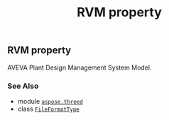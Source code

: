﻿---
title: RVM property
second_title: Aspose.3D for Python via .NET API References
description: 
type: docs
weight: 200
url: /aspose.threed/fileformattype/rvm/
is_root: false
---

## RVM property


AVEVA Plant Design Management System Model.

### See Also
* module [`aspose.threed`](../../)
* class [`FileFormatType`](/3d/python-net/aspose.threed/fileformattype)
